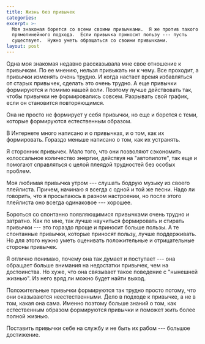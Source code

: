 ```yaml
---
title: Жизнь без привычек
categories:
excerpt: >-
  Моя знакомая борется со всеми своими привычками.  Я же против такого
  прямолинейного подхода.  Если привычка приносит пользу --- пусть
  существует.  Нужно уметь обращаться со своими привычками.
layout: post
---
```


Одна моя знакомая недавно рассказывала мне свое отношение к
привычкам.  По ее мнению, нельзя привыкать ни к чему.  Все проходит, а
привычки изменять очень трудно.  И когда настает время избавляться от
старых привычек, сделать это очень трудно.  А еще привычки формируются
и помимо нашей воли.  Поэтому лучше действовать так, чтобы привычки не
формировались совсем.  Разрывать свой график, если он становится
повторяющимся.

Она не просто не формирует у себя привычки, но еще и борется с теми,
которые формируются естественным образом.

В Интернете много написано и о привычках, и о том, как их
формировать.  Гораздо меньше написано о том, как их устранять.

Я сторонник привычек.  Мало того, что они позволяют сэкономить
колоссальное количество энергии, действуя на "автопилоте", так еще и
помогают справляться с целой плеядой трудностей без особых проблем.

Моя любимая привычка утром --- слушать бодрую музыку из своего
плейлиста.  Причем, начинаю я всегда с одной и той же песни.  Надо ли
говорить, что я просыпаюсь в разном настроении, но после этого
плейлиста оно всегда одинаковое --- хорошее.

Бороться со спонтанно появляющимися привычками очень трудно и
затратно.  Как по мне, так лучше научиться формировать и стирать
привычки --- это гораздо проще и приносит больше пользы.  А те
спонтанные привычки, которые приносят пользу, лучше поддерживать.  Но
для этого нужно уметь оценивать положительные и отрицательные стороны
привычек.

Я отлично понимаю, почему она так думает и поступает --- она обращает
больше внимания на недостатки привычек, чем на достоинства.  Но хуже,
что она связывает такое поведение с "нынешней жизнью".  Из него вряд
ли можно будет найти выход.

Положительные привычки формируются так трудно просто потому, что они
оказываются неестественными.  Дело в подходе к привычке, а не в том,
какая она сама.  Именно поэтому больше знаний о том, как естественным
образом формируются привычки и поможет жить более полной жизнью.

Поставить привычки себе на службу и не быть их рабом --- большое
достижение.
